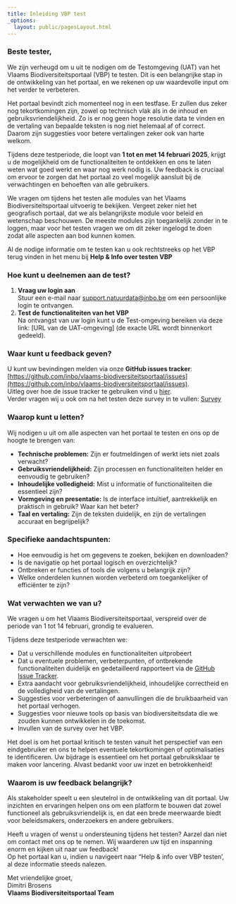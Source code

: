 ```yaml
---
title: Inleiding VBP test
_options:
  layout: public/pagesLayout.html
---
```

### Beste tester,

We zijn verheugd om u uit te nodigen om de Testomgeving (UAT) van het Vlaams Biodiversiteitsportaal (VBP) te testen. Dit is een belangrijke stap in de ontwikkeling van het portaal, en we rekenen op uw waardevolle input om het verder te verbeteren.

Het portaal bevindt zich momenteel nog in een testfase. Er zullen dus zeker nog tekortkomingen zijn, zowel op technisch vlak als in de inhoud en gebruiksvriendelijkheid. Zo is er nog geen hoge resolutie data te vinden en de vertaling van bepaalde teksten is nog niet helemaal af of correct. Daarom zijn suggesties voor betere vertalingen zeker ook van harte welkom.

Tijdens deze testperiode, die loopt van **1 tot en met 14 februari 2025**, krijgt u de mogelijkheid om de functionaliteiten te ontdekken en ons te laten weten wat goed werkt en waar nog werk nodig is. Uw feedback is cruciaal om ervoor te zorgen dat het portaal zo veel mogelijk aansluit bij de verwachtingen en behoeften van alle gebruikers. 

We vragen om tijdens het testen alle modules van het Vlaams Biodiversiteitsportaal uitvoerig te bekijken. Vergeet zeker niet het geografisch portaal,  dat we als belangrijkste module voor beleid en wetenschap beschouwen. De meeste modules zijn toegankelijk zonder in te loggen, maar voor het testen vragen we om dit zeker ingelogd te doen zodat alle aspecten aan bod kunnen komen.

Al de nodige informatie om te testen kan u ook rechtstreeks op het VBP terug vinden in het menu bij **Help & Info over testen VBP**

### Hoe kunt u deelnemen aan de test?

1. **Vraag uw login aan**  
   Stuur een e-mail naar support.natuurdata@inbo.be om een persoonlijke login te ontvangen.  
2. **Test de functionaliteiten van het VBP**  
   Na ontvangst van uw login kunt u de Test-omgeving bereiken via deze link: \[URL van de UAT-omgeving\] (de exacte URL wordt binnenkort gedeeld).

### Waar kunt u feedback geven?

U kunt uw bevindingen melden via onze **GitHub issues tracker**: [https://github.com/inbo/vlaams-biodiversiteitsportaal/issues](https://github.com/inbo/vlaams-biodiversiteitsportaal/issues).  
Uitleg over hoe de issue tracker te gebruiken vind u [hier](https://natuurdata.dev.inbo.be/pages/VBP_testen.html).  
Verder vragen wij u ook om na het testen deze survey in te vullen: [Survey](https://docs.google.com/forms/d/e/1FAIpQLSew0_I58MHipqdOIlgJpjLEveTXWnxRv3kmeYXAG675f_JFuA/viewform?usp=sf_link)

### Waarop kunt u letten?

Wij nodigen u uit om alle aspecten van het portaal te testen en ons op de hoogte te brengen van:

- **Technische problemen:** Zijn er foutmeldingen of werkt iets niet zoals verwacht?  
- **Gebruiksvriendelijkheid:** Zijn processen en functionaliteiten helder en eenvoudig te gebruiken?  
- **Inhoudelijke volledigheid:** Mist u informatie of functionaliteiten die essentieel zijn?  
- **Vormgeving en presentatie:** Is de interface intuïtief, aantrekkelijk en praktisch in gebruik? Waar kan het beter?  
- **Taal en vertaling:** Zijn de teksten duidelijk, en zijn de vertalingen accuraat en begrijpelijk?

### Specifieke aandachtspunten:

- Hoe eenvoudig is het om gegevens te zoeken, bekijken en downloaden?  
- Is de navigatie op het portaal logisch en overzichtelijk?  
- Ontbreken er functies of tools die volgens u belangrijk zijn?  
- Welke onderdelen kunnen worden verbeterd om toegankelijker of efficiënter te zijn?

### Wat verwachten we van u?

We vragen u om het Vlaams Biodiversiteitsportaal, verspreid over de periode van 1 tot 14 februari, grondig te evalueren.

Tijdens deze testperiode verwachten we:

- Dat u verschillende modules en functionaliteiten uitprobeert  
- Dat u eventuele problemen, verbeterpunten, of ontbrekende functionaliteiten duidelijk en gedetailleerd rapporteert via de [GitHub Issue Tracker](https://github.com/inbo/vlaams-biodiversiteitsportaal/issues).  
- Extra aandacht voor gebruiksvriendelijkheid, inhoudelijke correctheid en de volledigheid van de vertalingen.  
- Suggesties voor verbeteringen of aanvullingen die de bruikbaarheid van het portaal verhogen.  
- Suggesties voor nieuwe tools op basis van biodiversiteitsdata die we zouden kunnen ontwikkelen in de toekomst.
- Invullen van de survey over het VBP.

Het doel is om het portaal kritisch te testen vanuit het perspectief van een eindgebruiker en ons te helpen eventuele tekortkomingen of optimalisaties te identificeren. Uw bijdrage is essentieel om het portaal gebruiksklaar te maken voor lancering. Alvast bedankt voor uw inzet en betrokkenheid\!

### Waarom is uw feedback belangrijk?

Als stakeholder speelt u een sleutelrol in de ontwikkeling van dit portaal. Uw inzichten en ervaringen helpen ons om een platform te bouwen dat zowel functioneel als gebruiksvriendelijk is, en dat een brede meerwaarde biedt voor beleidsmakers, onderzoekers en andere gebruikers.

Heeft u vragen of wenst u ondersteuning tijdens het testen? Aarzel dan niet om contact met ons op te nemen. Wij waarderen uw tijd en inspanning enorm en kijken uit naar uw feedback\!  
Op het portaal kan u, indien u navigeert naar “Help & info over VBP testen’, al deze informatie steeds nalezen.

Met vriendelijke groet,  
Dimitri Brosens  
**Vlaams Biodiversiteitsportaal Team**
